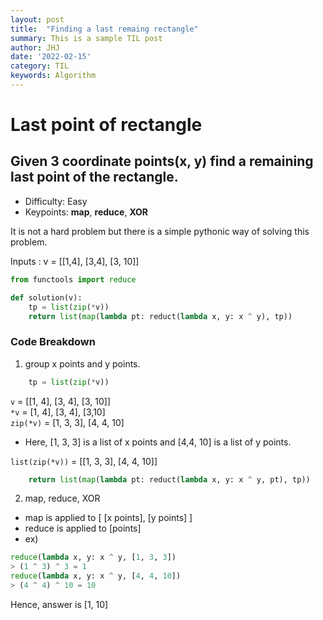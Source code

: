 ```yaml
---
layout: post
title:  "Finding a last remaing rectangle"
summary: This is a sample TIL post
author: JHJ
date: '2022-02-15'
category: TIL
keywords: Algorithm
---
```


# Last point of rectangle 
## Given 3 coordinate points(x, y) find a remaining last point of the rectangle.

* Difficulty: Easy
* Keypoints: **map**, **reduce**, **XOR**


It is not a hard problem but there is a simple pythonic way of solving this problem.  


Inputs : v = [[1,4], [3,4], [3, 10]] 
```python
from functools import reduce

def solution(v):
    tp = list(zip(*v))
    return list(map(lambda pt: reduct(lambda x, y: x ^ y), tp))
```
  
### Code Breakdown
1. group x points and y points.
```python
    tp = list(zip(*v))
```
`v` = [[1, 4], [3, 4], [3, 10]]   
`*v` = [1, 4], [3, 4], [3,10]   
`zip(*v)` = [1, 3, 3], [4, 4, 10]  
* Here, [1, 3, 3] is a list of x points and [4,4, 10] is a list of y points.    

`list(zip(*v))` = [[1, 3, 3], [4, 4, 10]]

```python
    return list(map(lambda pt: reduct(lambda x, y: x ^ y, pt), tp))
```
2. map, reduce, XOR
* map is applied to [ [x points], [y points] ]
* reduce is applied to [points]
* ex)   
``` python
reduce(lambda x, y: x ^ y, [1, 3, 3])
> (1 ^ 3) ^ 3 = 1
reduce(lambda x, y: x ^ y, [4, 4, 10])
> (4 ^ 4) ^ 10 = 10
```
Hence, answer is [1, 10]